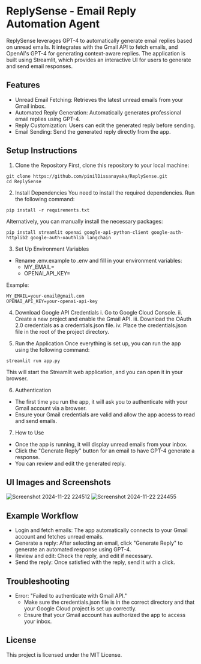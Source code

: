 # ReplySense - Email Reply Automation Agent
ReplySense leverages GPT-4 to automatically generate email replies based on unread emails. It integrates with the Gmail API to fetch emails, and OpenAI's GPT-4 for generating context-aware replies. The application is built using Streamlit, which provides an interactive UI for users to generate and send email responses.

## Features
- Unread Email Fetching: Retrieves the latest unread emails from your Gmail inbox.
- Automated Reply Generation: Automatically generates professional email replies using GPT-4.
- Reply Customization: Users can edit the generated reply before sending.
- Email Sending: Send the generated reply directly from the app.

## Setup Instructions
  
1. Clone the Repository
First, clone this repository to your local machine:
```
git clone https://github.com/pinilDissanayaka/ReplySense.git
cd ReplySense
```

2. Install Dependencies
You need to install the required dependencies. Run the following command:
```
pip install -r requirements.txt
```

Alternatively, you can manually install the necessary packages:
```
pip install streamlit openai google-api-python-client google-auth-httplib2 google-auth-oauthlib langchain
```

3. Set Up Environment Variables
- Rename .env.example to .env and fill in your environment variables:
  - MY_EMAIL=<your-email-address>
  - OPENAI_API_KEY=<your-openai-api-key>

Example:
```
MY_EMAIL=your-email@gmail.com
OPENAI_API_KEY=your-openai-api-key
```

4. Download Google API Credentials
  i. Go to Google Cloud Console.
  ii. Create a new project and enable the Gmail API.
  iii. Download the OAuth 2.0 credentials as a credentials.json file.
  iv. Place the credentials.json file in the root of the project directory.

5. Run the Application
Once everything is set up, you can run the app using the following command:
```
streamlit run app.py
```

This will start the Streamlit web application, and you can open it in your browser.

6. Authentication
- The first time you run the app, it will ask you to authenticate with your Gmail account via a browser.
- Ensure your Gmail credentials are valid and allow the app access to read and send emails.
  
7. How to Use
- Once the app is running, it will display unread emails from your inbox.
- Click the "Generate Reply" button for an email to have GPT-4 generate a response.
- You can review and edit the generated reply.

## UI Images and Screenshots
![Screenshot 2024-11-22 224512](https://github.com/user-attachments/assets/64da159f-f414-42f8-93db-133639500375)
![Screenshot 2024-11-22 224455](https://github.com/user-attachments/assets/5d4ba6b0-beb1-4e81-89a4-aad5f1eeb7c8)

## Example Workflow
- Login and fetch emails: The app automatically connects to your Gmail account and fetches unread emails.
- Generate a reply: After selecting an email, click "Generate Reply" to generate an automated response using GPT-4.
- Review and edit: Check the reply, and edit if necessary.
- Send the reply: Once satisfied with the reply, send it with a click.


## Troubleshooting
- Error: "Failed to authenticate with Gmail API."
  - Make sure the credentials.json file is in the correct directory and that your Google Cloud project is set up correctly.
  - Ensure that your Gmail account has authorized the app to access your inbox.


## License
This project is licensed under the MIT License.

